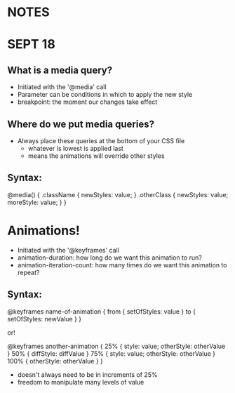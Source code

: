 # NOTES 
# SEPT 18

## What is a media query?
- Initiated with the '@media' call
- Parameter can be conditions in which to apply the new style 
- breakpoint: the moment our changes take effect

## Where do we put media queries?
- Always place these queries at the bottom of your CSS file
  + whatever is lowest is applied last
  + means the animations will override other styles

## Syntax:
@media() {
  .className {
    newStyles: value;
  }
  .otherClass {
    newStyles: value;
    moreStyle: value;
  }
}

# Animations!
- Initiated with the '@keyframes' call
- animation-duration: how long do we want this animation to run?
- animation-iteration-count: how many times do we want this animation to repeat?

## Syntax:
@keyframes name-of-animation {
  from { setOfStyles: value }
  to { setOfStyles: newValue }
}

or! 

@keyframes another-animation {
  25% { style: value; otherStyle: otherValue }
  50% { diffStyle: diffValue }
  75% { style: value; otherStyle: otherValue }
  100% { otherStyle: otherValue }
}
- doesn't always need to be in increments of 25%
- freedom to manipulate many levels of value